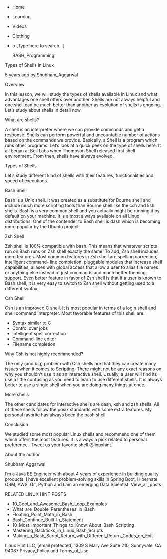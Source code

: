 




















































* Home
* Learning
* Videos
* Clothing
*
  o [Type here to search...]


   BASH_Programming


Types of Shells in Linux

5 years ago
by Shubham_Aggarwal


Overview

In this lesson, we will study the types of shells available in Linux and what
advantages one shell offers over another. Shells are not always helpful and one
shell can be much better than another as evolution of shells is ongoing. Let’s
study about shells in detail now.

What are shells?

A shell is an interpreter where we can provide commands and get a response.
Shells can perform powerful and uncountable number of actions based on the
commands we provide. Basically, a Shell is a program which runs other programs.
Let’s look at a quick peek on the type of shells here:
It all began at Bell Labs when Thompson Shell released first shell environment.
From then, shells have always evolved.

Types of Shells

Let’s study different kind of shells with their features, functionalities and
speed of executions.

Bash Shell

Bash is a Unix shell. It was created as a substitute for Bourne shell and
include much more scripting tools than Bourne shell like the csh and ksh
shells.
Bash is a very common shell and you actually might be running it by default on
your machine. It is almost always available on all Linux distributions. One of
the contender to Bash shell is dash which is becoming more popular by the
Ubuntu project.

Zsh Shell

Zsh shell is 100% compatible with bash. This means that whatever scripts run on
Bash runs on Zsh shell exactly the same. To add, Zsh shell includes more
features.
Most common features in Zsh shell are spelling correction, intelligent command-
line completion, pluggable modules that increase shell capabilities, aliases
with global access that allow a user to alias file names or anything else
instead of just commands and much better theming support.
Even better feature in favor of Zsh shell is that if a user is known to Bash
shell, it is very easy to switch to Zsh shell without getting used to a
different syntax.

Csh Shell

Csh is an improved C shell. It is most popular in terms of a login shell and
shell command interpreter. Most favorable features of this shell are:

* Syntax similar to C
* Control over jobs
* Intelligent spell correction
* Command-line editor
* Filename completion


Why Csh is not highly recommended?

The only (and big) problem with Csh shells are that they can create many issues
when it comes to Scripting.
There might not be any exact reasons on why you shouldn’t use it as an
interactive shell. Usually, a user will find its use a little confusing as you
need to learn to use different shells. It is always better to use a single
shell when you are doing many things at once.

More shells

The other candidates for interactive shells are dash, ksh and zsh shells. All
of these shells follow the posix standards with some extra features. My
personal favorite has always been the bash shell.

Conclusion

We studied some most popular Linux shells and recommend one of them which
offers the most features. It is always a pick related to personal preference. 
Tweet us your favorite shell @linuxhint.


About the author


Shubham Aggarwal

I’m a Java EE Engineer with about 4 years of experience in building quality
products. I have excellent problem-solving skills in Spring Boot, Hibernate
ORM, AWS, Git, Python and I am an emerging Data Scientist.
View_all_posts

RELATED LINUX HINT POSTS


* 10_Cool_and_Awesome_Bash_Loop_Examples
* What_are_Double_Parentheses_in_Bash
* Floating_Point_Math_in_Bash
* Bash_Continue_Built-In_Statement
* 10_Most_Important_Things_to_Know_About_Bash_Scripting
* Mastering_Backticks_in_Linux_Bash_Scripts
* Making_a_Bash_Script_Return_with_Different_Return_Codes_on_Exit

Linux Hint LLC, [email protected]
1309 S Mary Ave Suite 210, Sunnyvale, CA 94087
 Privacy_Policy and Terms_of_Use
